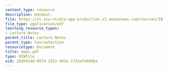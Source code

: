 ```yaml
---
content_type: resource
description: Handout.
file: https://ol-ocw-studio-app-production.s3.amazonaws.com/courses/18-996-random-matrix-theory-and-its-applications-spring-2004/26d541dd05741552443e1733afe89dba_mops.pdf
file_type: application/pdf
learning_resource_types:
- Lecture Notes
parent_title: Lecture Notes
parent_type: CourseSection
resourcetype: Document
title: mops.pdf
type: OCWFile
uid: 26d541dd-0574-1552-443e-1733afe89dba
---
```


